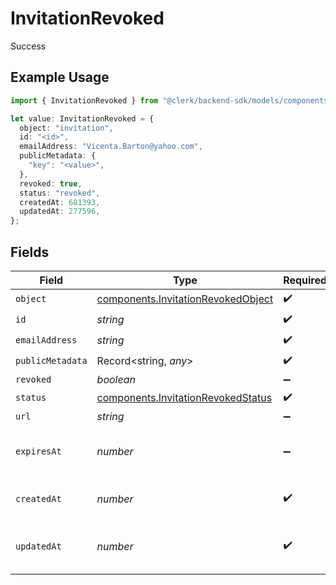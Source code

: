 # InvitationRevoked

Success

## Example Usage

```typescript
import { InvitationRevoked } from "@clerk/backend-sdk/models/components";

let value: InvitationRevoked = {
  object: "invitation",
  id: "<id>",
  emailAddress: "Vicenta.Barton@yahoo.com",
  publicMetadata: {
    "key": "<value>",
  },
  revoked: true,
  status: "revoked",
  createdAt: 681393,
  updatedAt: 277596,
};
```

## Fields

| Field                                                                                    | Type                                                                                     | Required                                                                                 | Description                                                                              | Example                                                                                  |
| ---------------------------------------------------------------------------------------- | ---------------------------------------------------------------------------------------- | ---------------------------------------------------------------------------------------- | ---------------------------------------------------------------------------------------- | ---------------------------------------------------------------------------------------- |
| `object`                                                                                 | [components.InvitationRevokedObject](../../models/components/invitationrevokedobject.md) | :heavy_check_mark:                                                                       | N/A                                                                                      |                                                                                          |
| `id`                                                                                     | *string*                                                                                 | :heavy_check_mark:                                                                       | N/A                                                                                      |                                                                                          |
| `emailAddress`                                                                           | *string*                                                                                 | :heavy_check_mark:                                                                       | N/A                                                                                      |                                                                                          |
| `publicMetadata`                                                                         | Record<string, *any*>                                                                    | :heavy_check_mark:                                                                       | N/A                                                                                      |                                                                                          |
| `revoked`                                                                                | *boolean*                                                                                | :heavy_minus_sign:                                                                       | N/A                                                                                      | true                                                                                     |
| `status`                                                                                 | [components.InvitationRevokedStatus](../../models/components/invitationrevokedstatus.md) | :heavy_check_mark:                                                                       | N/A                                                                                      | revoked                                                                                  |
| `url`                                                                                    | *string*                                                                                 | :heavy_minus_sign:                                                                       | N/A                                                                                      |                                                                                          |
| `expiresAt`                                                                              | *number*                                                                                 | :heavy_minus_sign:                                                                       | Unix timestamp of expiration.<br/>                                                       |                                                                                          |
| `createdAt`                                                                              | *number*                                                                                 | :heavy_check_mark:                                                                       | Unix timestamp of creation.<br/>                                                         |                                                                                          |
| `updatedAt`                                                                              | *number*                                                                                 | :heavy_check_mark:                                                                       | Unix timestamp of last update.<br/>                                                      |                                                                                          |